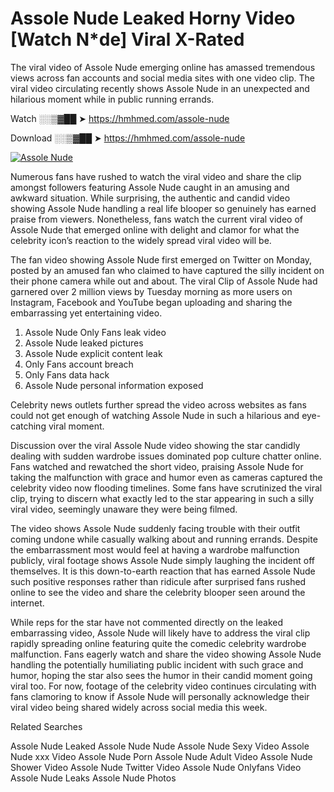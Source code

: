 ﻿# Assole Nude Leaked Horny Video [Watch N*de] Viral X-Rated

The viral video of ﻿Assole Nude emerging online has amassed tremendous views across fan accounts and social media sites with one video clip. The viral video circulating recently shows ﻿Assole Nude in an unexpected and hilarious moment while in public running errands. 

Watch ░░▒▓██ ➤ https://hmhmed.com/assole-nude

Download ░░▒▓██ ➤ https://hmhmed.com/assole-nude

[![Assole Nude](https://i.imgur.com/dJHk4Zq.gif)](https://hmhmed.com/assole-nude)

Numerous fans have rushed to watch the viral video and share the clip amongst followers featuring ﻿Assole Nude caught in an amusing and awkward situation. While surprising, the authentic and candid video showing ﻿Assole Nude handling a real life blooper so genuinely has earned praise from viewers. Nonetheless, fans watch the current viral video of ﻿Assole Nude that emerged online with delight and clamor for what the celebrity icon’s reaction to the widely spread viral video will be.

The fan video showing ﻿Assole Nude first emerged on Twitter on Monday, posted by an amused fan who claimed to have captured the silly incident on their phone camera while out and about. The viral Clip of ﻿Assole Nude had garnered over 2 million views by Tuesday morning as more users on Instagram, Facebook and YouTube began uploading and sharing the embarrassing yet entertaining video. 

1. ﻿Assole Nude Only Fans leak video
2. ﻿Assole Nude leaked pictures
3. ﻿Assole Nude explicit content leak
4. Only Fans account breach
5. Only Fans data hack
6. ﻿Assole Nude personal information exposed

Celebrity news outlets further spread the video across websites as fans could not get enough of watching ﻿Assole Nude in such a hilarious and eye-catching viral moment. 

Discussion over the viral ﻿Assole Nude video showing the star candidly dealing with sudden wardrobe issues dominated pop culture chatter online. Fans watched and rewatched the short video, praising ﻿Assole Nude for taking the malfunction with grace and humor even as cameras captured the celebrity video now flooding timelines. Some fans have scrutinized the viral clip, trying to discern what exactly led to the star appearing in such a silly viral video, seemingly unaware they were being filmed.

The video shows ﻿Assole Nude suddenly facing trouble with their outfit coming undone while casually walking about and running errands. Despite the embarrassment most would feel at having a wardrobe malfunction publicly, viral footage shows ﻿Assole Nude simply laughing the incident off themselves. It is this down-to-earth reaction that has earned ﻿Assole Nude such positive responses rather than ridicule after surprised fans rushed online to see the video and share the celebrity blooper seen around the internet.  

While reps for the star have not commented directly on the leaked embarrassing video, ﻿Assole Nude will likely have to address the viral clip rapidly spreading online featuring quite the comedic celebrity wardrobe malfunction. Fans eagerly watch and share the video showing ﻿Assole Nude handling the potentially humiliating public incident with such grace and humor, hoping the star also sees the humor in their candid moment going viral too. For now, footage of the celebrity video continues circulating with fans clamoring to know if ﻿Assole Nude will personally acknowledge their viral video being shared widely across social media this week.

Related Searches

﻿Assole Nude Leaked
﻿Assole Nude Nude
﻿Assole Nude Sexy Video
﻿Assole Nude xxx Video
﻿Assole Nude Porn
﻿Assole Nude Adult Video
﻿Assole Nude Shower Video
﻿Assole Nude Twitter Video
﻿Assole Nude Onlyfans Video
﻿Assole Nude Leaks
﻿Assole Nude Photos